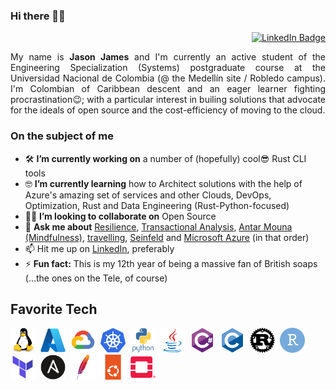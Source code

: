 <div id="header" align="left">
  <h3><strong>Hi there</strong> 👋🏾</h3>
  <div id="badges" align="right">
  <a href="https://www.linkedin.com/in/jjamesbr/">
    <img src="https://img.shields.io/badge/LinkedIn-blue?style=for-the-badge&logo=linkedin&logoColor=white" alt="LinkedIn Badge"/>
  </a>
</div>
  <p align="justify">My name is <strong>Jason James</strong> and I'm currently an active student of the Engineering Specialization (Systems) postgraduate course at the Universidad Nacional de Colombia (@ the Medellín site / Robledo campus). I'm Colombian of Caribbean descent and an eager learner fighting procrastination😉; with a particular interest in builing solutions that advocate for the ideals of open source and the cost-efficiency of moving to the cloud.</p>
</div>

<div id="bio">
  <h3>On the subject of me</h3>
  <ul>
    <li>🛠️ <strong>I’m currently working on</strong> a number of (hopefully) cool😎 Rust CLI tools</li>
    <li>🤓 <strong>I’m currently learning</strong> how to Architect solutions with the help of Azure's amazing set of services and other Clouds, DevOps, Optimization, Rust and Data Engineering (Rust-Python-focused)</li>
    <li>🤝🏾 <strong>I’m looking to collaborate on</strong> Open Source</li>
    <li>💬 <strong>Ask me about</strong> <a href="https://accelerate.uofuhealth.utah.edu/resilience/how-to-practice-self-compassion-for-resilience-and-well-being">Resilience</a>, <a href="https://ericberne.com">Transactional Analysis</a>, <a href="http://www.yogamag.net/archives/2000s/2002/0205/0205am.html">Antar Mouna (Mindfulness)</a>, <a href="https://www.theschooloflife.com/article/travel-as-therapy-an-introduction">travelling</a>, <a href="https://seinfeld.fandom.com/wiki/Seinfeld">Seinfeld</a> and <a href="https://azure.microsoft.com/en-us/free/search/?ef_id=_k_Cj0KCQjwiMmwBhDmARIsABeQ7xQYh3Rdv1NkJ_88tLUCboIEjOBc79wVqwWCQ0psaxyF3fJbHg-dOlcaAhB3EALw_wcB_k_&OCID=AIDcmm3804ythc_SEM__k_Cj0KCQjwiMmwBhDmARIsABeQ7xQYh3Rdv1NkJ_88tLUCboIEjOBc79wVqwWCQ0psaxyF3fJbHg-dOlcaAhB3EALw_wcB_k_&gad_source=1&gclid=Cj0KCQjwiMmwBhDmARIsABeQ7xQYh3Rdv1NkJ_88tLUCboIEjOBc79wVqwWCQ0psaxyF3fJbHg-dOlcaAhB3EALw_wcB">Microsoft Azure</a> (in that order)</li>
    <li>📫 Hit me up on <a href="https://www.linkedin.com/in/jjamesbr">LinkedIn</a>, preferably</li>
    <li>⚡ <strong>Fun fact:</strong> This is my 12th year of being a massive fan of British soaps (...the ones on the Tele, of course)</li>
  </ul>
</div>



## Favorite Tech
<div>
  <img src="https://github.com/devicons/devicon/blob/master/icons/linux/linux-original.svg" title="Linux" alt="linux" width="40" height="40"/>&nbsp;
  <img src="https://github.com/devicons/devicon/blob/master/icons/azure/azure-original.svg"  title="Azure" alt="Azure" width="40" height="40"/>&nbsp;
  <img src="https://github.com/devicons/devicon/blob/master/icons/googlecloud/googlecloud-original.svg" title="GCP" alt="gcp" width="40" height="40"/>&nbsp;
  <img src="https://github.com/devicons/devicon/blob/master/icons/kubernetes/kubernetes-original.svg"  title="Kubernetes" alt="K8s" width="40" height="40"/>&nbsp;
  <img src="https://github.com/devicons/devicon/blob/master/icons/python/python-original-wordmark.svg" title="Python" alt="Py" width="40" height="40"/>&nbsp;
  <img src="https://github.com/devicons/devicon/blob/master/icons/java/java-original.svg" title="Java" alt="Java" width="40" height="40"/>&nbsp;
  <img src="https://github.com/devicons/devicon/blob/master/icons/csharp/csharp-original.svg" title="C#" alt="csh" width="40" height="40"/>&nbsp;
  <img src="https://github.com/devicons/devicon/blob/master/icons/c/c-original.svg" title="C" alt="C" width="40" height="40"/>&nbsp;
  <img src="https://github.com/devicons/devicon/blob/master/icons/rust/rust-original.svg" title="Rust" alt="Rust" width="40" height="40"/>&nbsp;
  <img src="https://github.com/devicons/devicon/blob/master/icons/rstudio/rstudio-original.svg" title="R" alt="R" width="40" height="40"/>&nbsp;
  <img src="https://github.com/devicons/devicon/blob/master/icons/terraform/terraform-original.svg"  title="Terraform" alt="tf" width="40" height="40"/>&nbsp;
  <img src="https://github.com/devicons/devicon/blob/master/icons/ansible/ansible-original.svg" title="Ansible" alt="ansible" width="40" height="40"/>&nbsp;
  <img src="https://github.com/devicons/devicon/blob/master/icons/apache/apache-original.svg"  title="Apache" alt="apache" width="40" height="40"/>&nbsp;
  <img src="https://github.com/devicons/devicon/blob/master/icons/ubuntu/ubuntu-original.svg" title="Ubuntu" alt="ubuntu" width="40" height="40"/>&nbsp;
  <img src="https://github.com/devicons/devicon/blob/master/icons/openstack/openstack-original.svg"  title="OpenStack" alt="ostack" width="40" height="40"/>&nbsp;
  <div>
